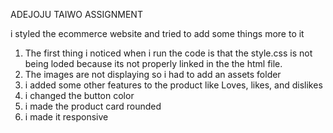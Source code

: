 ADEJOJU TAIWO ASSIGNMENT

i styled the ecommerce website and tried to add some things more to it

1. The first thing i noticed when i run the code is that the style.css is not being loded because its not properly linked in the the html file.
2. The images are not displaying so i had to add an assets folder
3. i added some other features to the product like Loves, likes, and dislikes
4. i changed the button color
5. i made the product card rounded
6. i made it responsive